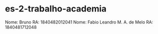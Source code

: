 # es-2-trabalho-academia

Nome: Bruno RA: 1840482012041
Nome: Fabio Leandro M. A. de Melo RA: 1840481712048
